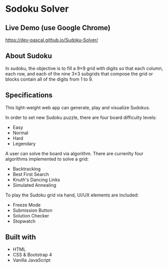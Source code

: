 # Sodoku Solver

## Live Demo (use Google Chrome)

https://dev-pascal.github.io/Sudoku-Solver/

## About Sudoku

In sudoku, the objective is to fill a 9×9 grid with digits so that each column, each row, and each of the nine 3×3 subgrids that compose the grid or blocks contain all of the digits from 1 to 9.

## Specifications

This light-weight web app can generate, play and visualize Sudokus.

In order to set new Sudoku puzzle, there are four board difficulty levels:
* Easy
* Normal
* Hard
* Legendary

A user can solve the board via algorithm. There are currenlty four algorithms implemented to solve a grid:
* Backtracking
* Best First Search
* Knuth's Dancing Links
* Simulated Annealing

To play the Sudoku grid via hand, UI/UX elements are included:
* Freeze Mode
* Submission Button
* Solution Checker
* Stopwatch

## Built with
* HTML
* CSS & Bootstrap 4
* Vanilla JavaScript
